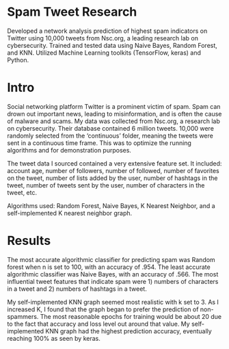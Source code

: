# Spam Tweet Research
Developed a network analysis prediction of highest spam indicators on Twitter using 10,000 tweets from Nsc.org, a leading research lab on cybersecurity. Trained and tested data using Naive Bayes, Random Forest, and KNN. Utilized Machine Learning toolkits (TensorFlow, keras) and Python.

# Intro
Social networking platform Twitter is a prominent victim of spam. Spam can drown out important news, leading to misinformation, and is often the cause of malware and scams. My data was collected from Nsc.org, a research lab on cybersecurity. Their database contained 6 million tweets. 10,000 were randomly selected from the ‘continuous’ folder, meaning the tweets were sent in a continuous time frame. This was to optimize the running algorithms and for demonstration purposes.

The tweet data I sourced contained a very extensive feature set. It included: account age, number of followers, number of followed, number of favorites on the tweet, number of lists added by the user, number of hashtags in the tweet, number of tweets sent by the user, number of characters in the tweet, etc.

Algorithms used: Random Forest, Naive Bayes, K Nearest Neighbor, and a self-implemented K nearest neighbor graph.

# Results
The most accurate algorithmic classifier for predicting spam was Random forest when n is set to 100, with an accuracy of .954. The least accurate algorithmic classifier was Naive Bayes, with an accuracy of .566. The most influential tweet features that indicate spam were 1) numbers of characters in a tweet and 2) numbers of hashtags in a tweet. 

My self-implemented KNN graph seemed most realistic with k set to 3. As I increased K, I found that the graph began to prefer the prediction of non-spammers. The most reasonable epochs for training would be about 20 due to the fact that accuracy and loss level out around that value. My self-implemented KNN graph had the highest prediction accuracy, eventually reaching 100% as seen by keras.



